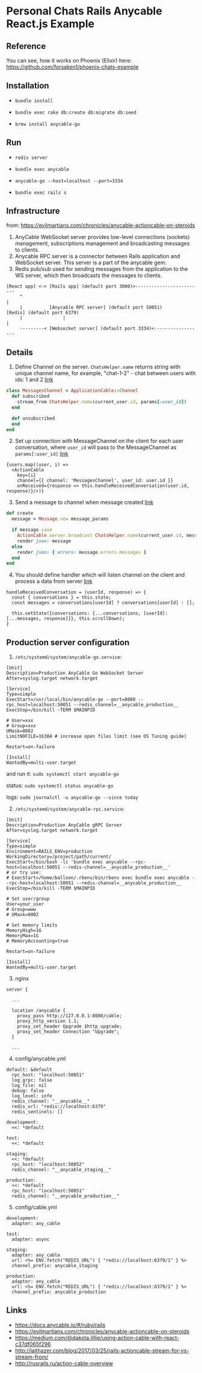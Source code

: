 # Personal Chats Rails Anycable React.js Example

## Reference

You can see, how it works on Phoenix (Elixir) here: https://github.com/forsaken1/phoenix-chats-example

## Installation

* `bundle install`

* `bundle exec rake db:create db:migrate db:seed`

* `brew install anycable-go`

## Run

* `redis server`

* `bundle exec anycable`

* `anycable-go --host=localhost --port=3334`

* `bundle exec rails s`

## Infrastructure

from: https://evilmartians.com/chronicles/anycable-actioncable-on-steroids

1. AnyCable WebSocket server provides low-level connections (sockets) management, subscriptions management and broadcasting messages to clients.
2. Anycable RPC server is a connector between Rails application and WebSocket server. This server is a part of the anycable gem.
3. Redis pub/sub used for sending messages from the application to the WS server, which then broadcasts the messages to clients.

```
[React app] <-> [Rails app] (default port 3000)>-------------------------
     ^                                                                  |
     |          [Anycable RPC server] (default port 50051)           [Redis] (default port 6379)
     |               |                                                  |
     ---------< [Websocket server] (default port 3334)<------------------
```

## Details

1. Define Channel on the server. `ChatsHelper.name` returns string with unique channel name, for example, "chat-1-2" - chat between users with ids: 1 and 2 [link](https://github.com/forsaken1/anycable-chat-example/blob/master/app/channels/messages_channel.rb)

```ruby
class MessagesChannel < ApplicationCable::Channel
  def subscribed
    stream_from ChatsHelper.name(current_user.id, params[:user_id])
  end

  def unsubscribed
  end
end
```

2. Set up connection with MessageChannel on the client for each user conversation, where `user_id` will pass to the MessageChannel as `params[:user_id]` [link](https://github.com/forsaken1/anycable-chat-example/blob/master/app/javascript/components/Chats.js#L93)

```es6
{users.map((user, i) =>
  <ActionCable
    key={i}
    channel={{ channel: 'MessagesChannel', user_id: user.id }}
    onReceived={response => this.handleReceivedConversation(user.id, response)}/>)}
```

3. Send a message to channel when message created [link](https://github.com/forsaken1/anycable-chat-example/blob/master/app/controllers/messages_controller.rb#L14)

```ruby
def create
  message = Message.new message_params

  if message.save
    ActionCable.server.broadcast ChatsHelper.name(current_user.id, message_params[:user_to_id]), message.attributes
    render json: message
  else
    render json: { errors: message.errors.messages }
  end
end
```

4. You should define handler which will listen channel on the client and process a data from server [link](https://github.com/forsaken1/anycable-chat-example/blob/master/app/javascript/components/Chats.js#L54)

```es6
handleReceivedConversation = (userId, response) => {
  const { conversations } = this.state;
  const messages = conversations[userId] ? conversations[userId] : [];
  
  this.setState({conversations: {...conversations, [userId]: [...messages, response]}}, this.scrollDown);
}
```

## Production server configuration 

1. `/etc/systemd/system/anycable-go.service`:

```
[Unit]
Description=Production AnyCable Go WebSocket Server
After=syslog.target network.target

[Service]
Type=simple
ExecStart=/usr/local/bin/anycable-go --port=8080 --rpc_host=localhost:50051 --redis_channel=__anycable_production__
ExecStop=/bin/kill -TERM $MAINPID

# User=xxx
# Group=xxx
UMask=0002
LimitNOFILE=16384 # increase open files limit (see OS Tuning guide)

Restart=on-failure

[Install]
WantedBy=multi-user.target
```

and run it: `sudo systemctl start anycable-go`

status: `sudo systemctl status anycable-go`

logs: `sudo journalctl -u anycable-go --since today`

2. `/etc/systemd/system/anycable-rpc.service`:

```
[Unit]
Description=Production AnyCable gRPC Server
After=syslog.target network.target

[Service]
Type=simple
Environment=RAILS_ENV=production
WorkingDirectory=/project/path/current/
ExecStart=/bin/bash -lc 'bundle exec anycable --rpc-host=localhost:50051 --redis-channel=__anycable_production__'
# or try use:
# ExecStart=/home/balloon/.rbenv/bin/rbenv exec bundle exec anycable --rpc-host=localhost:50051 --redis-channel=__anycable_production__
ExecStop=/bin/kill -TERM $MAINPID

# Set user/group
User=your_user
# Group=www
# UMask=0002

# Set memory limits
MemoryHigh=1G
MemoryMax=1G
# MemoryAccounting=true

Restart=on-failure

[Install]
WantedBy=multi-user.target
```

3. nginx

```
server {

  ...

  location /anycable {
    proxy_pass http://127.0.0.1:8080/cable;
    proxy_http_version 1.1;
    proxy_set_header Upgrade $http_upgrade;
    proxy_set_header Connection "Upgrade";
  }
  
  ...
```

4. config/anycable.yml

```
default: &default
  rpc_host: "localhost:50051"
  log_grpc: false
  log_file: nil
  debug: false
  log_level: info
  redis_channel: "__anycable__"
  redis_url: "redis://localhost:6379"
  redis_sentinels: []

development:
  <<: *default

test:
  <<: *default

staging:
  <<: *default
  rpc_host: "localhost:50052"
  redis_channel: "__anycable_staging__"

production:
  <<: *default
  rpc_host: "localhost:50051"
  redis_channel: "__anycable_production__"
```

5. config/cable.yml

```
development:
  adapter: any_cable

test:
  adapter: async

staging:
  adapter: any_cable
  url: <%= ENV.fetch("REDIS_URL") { "redis://localhost:6379/1" } %>
  channel_prefix: anycable_staging

production:
  adapter: any_cable
  url: <%= ENV.fetch("REDIS_URL") { "redis://localhost:6379/1" } %>
  channel_prefix: anycable_production
```

## Links

* https://docs.anycable.io/#/ruby/rails
* https://evilmartians.com/chronicles/anycable-actioncable-on-steroids
* https://medium.com/@dakota.lillie/using-action-cable-with-react-c37df065f296
* http://laithazer.com/blog/2017/03/25/rails-actioncable-stream-for-vs-stream-from/
* http://rusrails.ru/action-cable-overview
